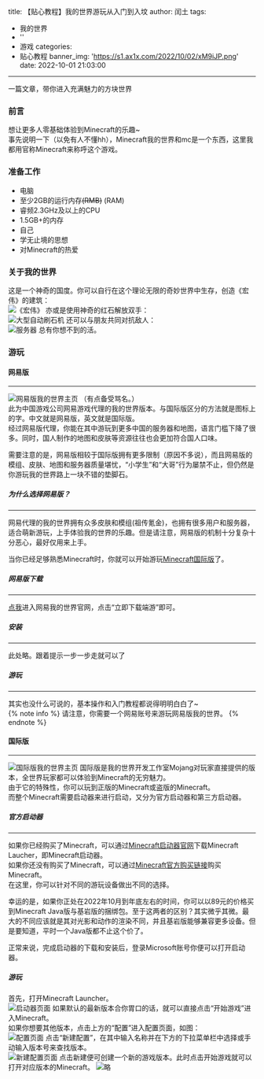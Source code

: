 title: 【贴心教程】我的世界游玩从入门到入坟
author: 闰土
tags:
  - 我的世界
  - ''
  - 游戏
categories:
  - 贴心教程
banner_img: 'https://s1.ax1x.com/2022/10/02/xM9iJP.png'
date: 2022-10-01 21:03:00
---
一篇文章，带你进入充满魅力的方块世界    
<!-- more -->
### 前言
想让更多人零基础体验到Minecraft的乐趣~    
事先说明一下（以免有人不懂hh），Minecraft我的世界和mc是一个东西，这里我都用官称Minecraft来称呼这个游戏。    
### 准备工作
- 电脑
 - 至少2GB的运行内存~~(RMB)~~ (RAM)
 - 睿频2.3GHz及以上的CPU
 - 1.5GB+的内存
- 自己
 - 学无止境的思想
 - 对Minecraft的热爱

### 关于我的世界
这是一个神奇的国度。你可以自行在这个理论无限的奇妙世界中生存，创造《宏伟》的建筑：    
![《宏伟》](https://s1.ax1x.com/2022/10/02/xM9iJP.png)
亦或是使用神奇的红石解放双手：    
![大型自动刷石机](https://s1.ax1x.com/2022/10/02/xM9FRf.png)
还可以与朋友共同对抗敌人：     
![服务器](https://s1.ax1x.com/2022/10/02/xM9Pit.png)
总有你想不到的活。     

### 游玩

#### 网易版
---
![网易版我的世界主页](https://s1.ax1x.com/2022/11/13/zF26N6.png)
（有点备受骂名。）    
此为中国游戏公司网易游戏代理的我的世界版本。与国际版区分的方法就是图标上的字。中文就是网易版，英文就是国际版。    
经过网易版代理，你能在其中游玩到更多中国的服务器和地图，语言门槛下降了很多。同时，国人制作的地图和皮肤等资源往往也会更加符合国人口味。    

需要注意的是，网易版相较于国际版拥有更多限制（原因不多说），而且网易版的模组、皮肤、地图和服务器质量堪忧，“小学生”和“大哥”行为屡禁不止，但仍然是你游玩我的世界路上一块不错的垫脚石。    
##### 为什么选择网易版？
---
网易代理的我的世界拥有众多皮肤和模组(祖传氪金)，也拥有很多用户和服务器，适合萌新游玩，上手体验我的世界的乐趣。但是请注意，网易版的机制十分复杂十分恶心，最好仅用来上手。    

当你已经足够熟悉Minecraft时，你就可以开始游玩[Minecraft国际版](#国际版)了。    

##### 网易版下载
---
[点我](https://mc.163.com/)进入网易我的世界官网，点击“立即下载端游”即可。    

##### 安装
---
此处略。跟着提示一步一步走就可以了    
##### 游玩
---
其实也没什么可说的，基本操作和入门教程都说得明明白白了~    
{% note info %}
请注意，你需要一个网易账号来游玩网易版我的世界。
{% endnote %}

#### 国际版
---
![国际版我的世界主页](https://s1.ax1x.com/2022/11/13/zF2yAx.png)
国际版是我的世界开发工作室Mojang对玩家直接提供的版本，全世界玩家都可以体验到Minecraft的无穷魅力。    
由于它的特殊性，你可以玩到正版的Minecraft或盗版的Minecraft。    
而整个Minecraft需要启动器来进行启动，又分为官方启动器和第三方启动器。    

##### 官方启动器
---
如果你已经购买了Minecraft，可以通过[Minecraft启动器官网](https://www.minecraft.net/zh-hans/download)下载Minecraft Laucher，即Minecraft启动器。        
如果你还没有购买了Minecraft，可以通过[Minecraft官方购买链接](https://www.minecraft.net/zh-hans/get-minecraft)购买Minecraft。    
在这里，你可以针对不同的游玩设备做出不同的选择。   

幸运的是，如果你正处在2022年10月到年底左右的时间，你可以以89元的价格买到Minecraft Java版与基岩版的捆绑包。至于这两者的区别？其实微乎其微。最大的不同应该就是其对光影和动作的渲染不同，并且基岩版能够兼容更多设备。但是要知道，平时一个Java版都不止这个价了。    

正常来说，完成启动器的下载和安装后，登录Microsoft账号你便可以打开启动器。    

##### 游玩
首先，打开Minecraft Launcher。    
![启动器页面](https://s1.ax1x.com/2022/11/13/zFqDzR.png)
如果默认的最新版本合你胃口的话，就可以直接点击“开始游戏”进入Minecraft。    
如果你想要其他版本，点击上方的“配置”进入配置页面，如图：    
![配置页面](https://s1.ax1x.com/2022/11/13/zFqBW9.png)
点击“新建配置”，在其中输入名称并在下方的下拉菜单栏中选择或手动输入版本号来查找版本。    
![新建配置页面](https://s1.ax1x.com/2022/11/13/zFqwi4.png)
点击新建便可创建一个新的游戏版本。此时点击开始游戏就可以打开对应版本的Minecraft。
![略](https://s1.ax1x.com/2022/11/13/zFq0JJ.png)